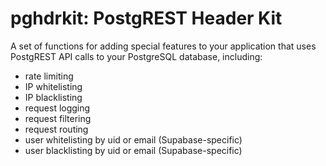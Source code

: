 # pghdrkit: PostgREST Header Kit
A set of functions for adding special features to your application that uses PostgREST API calls to your PostgreSQL database, including:

- rate limiting
- IP whitelisting
- IP blacklisting
- request logging
- request filtering
- request routing
- user whitelisting by uid or email (Supabase-specific)
- user blacklisting by uid or email (Supabase-specific)
